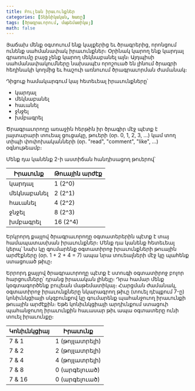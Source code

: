 ```yaml
---
title: Բուլեան իրաւունքներ
categories: [Տեխնիկական, Խառը]
tags: [ծրագրաւորում, մաթեմատիկայ]
math: false
---
```


Յաճախ մենք օգտուում ենք կայքերից եւ ծրագրերից, որոնցում ունենք սահմանափակ իրաւունքներ։ Օրինակ կարող ենք կարդալ գրառումը բայց չենք կարող մեկնաբանել այն։ Այդպիսի սահմանափակումները նախապէս որոշուած են լինում ծրագրի հեղինակի կողմից եւ հաշուի առնուում ծրագրաւորման ժամանակ։

Դիցուք համակարգում կայ հետեւեալ իրաւունքները՝

- կարդալ
- մեկնաբանել
- հաւանել
- ջնջել
- խմբագրել

Ծրագրաւորողը առաջին հերթին իր ծրագիր մէջ պէտք է յայտարարի տուեալ ցուցակը, թուերի (օր. 0, 1, 2, 3, ...) կամ տող տիպի փոփոխականների (օր. "read", "comment", "like", ...) օգնութեամբ։

Մենք դա կանենք 2-ի աստիճան հանդիսացող թուերով՝

| Իրաւունք   | Թուային արժէք |
| ---------- | ------------- |
| կարդալ     | 1 (2^0)       |
| մեկնաբանել | 2 (2^1)       |
| հաւանել    | 4 (2^2)       |
| ջնջել      | 8 (2^3)       |
| խմբագրել   | 16 (2^4)      |

Երկրորդ քայլով ծրագրաւորողը օգտատերերին պէտք է տայ համապատասխան իրաւունքներ։ Մենք դա կանենք հետեւեալ կերպ՝ նախ կը գումարենք օգտատիրոջ իրաւունքների թուային արժէքները (օր. 1 + 2 + 4 = 7) ապա նրա տուեալների մէջ կը պահենք ստացուած թիւը։

Երրորդ քայլով ծրագրաւորողը պէտք է ստուգի օգտատիրոջ բոլոր հարցումները՝ դրանց իրաւական լինելը։ Դրա համար մենք կօգտագործենք բուլեան մաթեմատիկայ։ Հարցման ժամանակ, օգտատիրոջ իրաւունքները նկարագրող թիւը (տուել դէպքում 7-ը) կոնիւնկցիայի սկզբունքով կը գումարենք պահանջուող իրաւունքի թուային արժէքին։ Եթե կոնիւնկցիայի արդիւնքում ստացուի պահանջուող իրաւունքին հաւասար թիւ ապա օգտատերը ունի տուել իրաւունքը։

| Կոնիւնկցիայ | Իրաւունք       |
| ----------- | -------------- |
| 7 & 1       | 1 (թոյլատրելի) |
| 7 & 2       | 2 (թոյլատրելի) |
| 7 & 4       | 4 (թոյլատրելի) |
| 7 & 8       | 0 (արգելուած)  |
| 7 & 16      | 0 (արգելուած)  |
